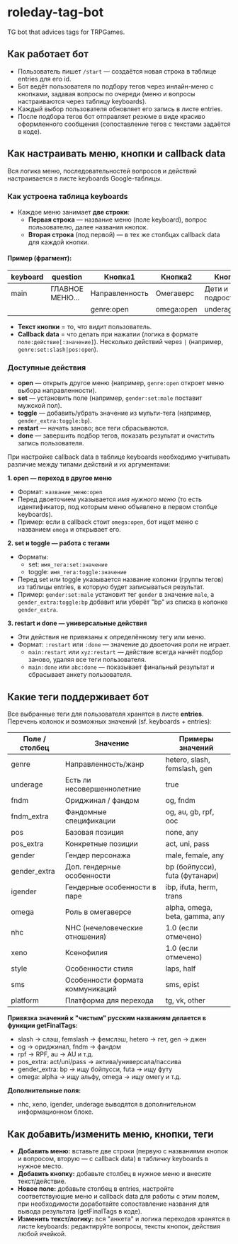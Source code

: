 # roleday-tag-bot
TG bot that advices tags for TRPGames.

## Как работает бот

- Пользователь пишет `/start` — создаётся новая строка в таблице entries для его id.
- Бот ведёт пользователя по подбору тегов через инлайн-меню с кнопками, задавая вопросы по очереди (меню и вопросы настраиваются через таблицу keyboards).
- Каждый выбор пользователя обновляет его запись в листе entries.
- После подбора тегов бот отправляет резюме в виде красиво оформленного сообщения (сопоставление тегов с текстами задаётся в коде).

## Как настраивать меню, кнопки и callback data

Вся логика меню, последовательностей вопросов и действий настраивается в листе keyboards Google-таблицы.

### Как устроена таблица keyboards

- Каждое меню занимает **две строки**:
    - **Первая строка** — название меню (поле keyboard), вопрос пользователю, далее названия кнопок.
    - **Вторая строка** (под первой) — в тех же столбцах callback data для каждой кнопки.

#### Пример (фрагмент):

| keyboard | question                                                 | Кнопка1     | Кнопка2   | Кнопка3               | ...     |
|----------|---------------------------------------------------------|-------------|-----------|-----------------------|---------|
| main     | ГЛАВНОЕ МЕНЮ...                                         | Направленность | Омегаверс | Дети и подростки      | ...     |
|          |                                                         | genre:open  | omega:open| underage:open         | ...     |

- **Текст кнопки** = то, что видит пользователь.
- **Callback data** = что делать при нажатии (логика в формате `поле:действие[:значение]`). Несколько действий через `|` (например, `genre:set:slash|pos:open`).

### Доступные действия

- **open** — открыть другое меню (например, `genre:open` откроет меню выбора направленности).
- **set** — установить поле (например, `gender:set:male` поставит мужской пол).
- **toggle** — добавить/убрать значение из мульти-тега (например, `gender_extra:toggle:bp`).
- **restart** — начать заново; все теги сбрасываются.
- **done** — завершить подбор тегов, показать результат и очистить запись пользователя.

При настройке callback data в таблице keyboards необходимо учитывать различие между типами действий и их аргументами:

**1. open — переход в другое меню**  
- Формат: `название_меню:open`
- Перед двоеточием указывается *имя нужного меню* (то есть идентификатор, под которым меню объявлено в первом столбце keyboards).
- Пример: если в callback стоит `omega:open`, бот ищет меню с названием `omega` и открывает его.

**2. set и toggle — работа с тегами**  
- Форматы:
    - set: `имя_тега:set:значение`
    - toggle: `имя_тега:toggle:значение`
- Перед set или toggle указывается название колонки (группы тегов) из таблицы entries, в которую будет записываться результат.
- Пример: `gender:set:male` установит тег `gender` в значение `male`, а `gender_extra:toggle:bp` добавит или уберёт "bp" из списка в колонке `gender_extra`.

**3. restart и done — универсальные действия**  
- Эти действия не привязаны к определённому тегу или меню.
- Формат: `:restart` или `:done` — значение до двоеточия роли не играет.
    - `main:restart` или `xyz:restart` — действие всегда начнёт подбор заново, удаляя все теги пользователя.
    - `main:done` или `abc:done` — показывает финальный результат и сбрасывает анкету пользователя.

## Какие теги поддерживает бот

Все выбранные теги для пользователя хранятся в листе **entries**. Перечень колонок и возможных значений (sf. keyboards + entries):

| Поле / столбец   | Значение                          | Примеры значений                        |
|------------------|-----------------------------------|-----------------------------------------|
| genre            | Направленность/жанр               | hetero, slash, femslash, gen            |
| underage         | Есть ли несовершеннолетние         | true                                    |
| fndm             | Ориджинал / фандом                | og, fndm                                |
| fndm_extra       | Фандомные спецификации            | og, au, gb, rpf, ooc                    |
| pos              | Базовая позиция                   | none, any                               |
| pos_extra        | Конкретные позиции                | act, uni, pass                          |
| gender           | Гендер персонажа                   | male, female, any                       |
| gender_extra     | Доп. гендерные особенности        | bp (бойпусси), futa (футанари)          |
| igender          | Гендерные особенности в паре      | ibp, ifuta, herm, trans                 |
| omega            | Роль в омегаверсе                 | alpha, omega, beta, gamma, any          |
| nhc              | NHC (нечеловеческие отношения)    | 1.0 (если отмечено)                     |
| xeno             | Ксенофилия                        | 1.0 (если отмечено)                     |
| style            | Особенности стиля                 | laps, half                              |
| sms              | Особенности формата коммуникаций  | sms, epist                              |
| platform         | Платформа для перехода            | tg, vk, other                           |

**Привязка значений к "чистым" русским названиям делается в функции getFinalTags:**  
- slash → слэш, femslash → фемслэш, hetero → гет, gen → джен  
- og → ориджинал, fndm → фандом  
- rpf → RPF, au → AU и т.д.  
- pos_extra: act/uni/pass → актива/универсала/пассива  
- gender_extra: bp → ищу бойпусси, futa → ищу футу  
- omega: alpha → ищу альфу, omega → ищу омегу и т.д.

**Дополнительные поля:**  
- nhc, xeno, igender, underage выводятся в дополнительном информационном блоке.

## Как добавить/изменить меню, кнопки, теги

- **Добавить меню:** вставьте две строки (первую с названиями кнопок и вопросом, вторую — с callback data) в табличку keyboards в нужное место.
- **Добавить кнопку:** добавьте столбец в нужное меню и внесите текст/действие.
- **Новое поле:** добавьте столбец в entries, настройте соответствующие меню и callback data для работы с этим полем, при необходимости доработайте сопоставление названия для вывода результата (getFinalTags в коде).
- **Изменить текст/логику:** вся "анкета" и логика переходов хранятся в листе keyboards: редактируйте вопросы, тексты кнопок, действия любой ячейкой.
